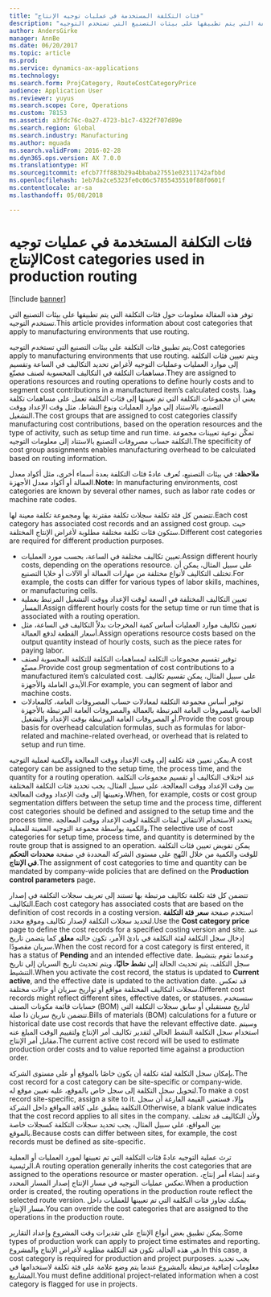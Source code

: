```yaml
---
title: "فئات التكلفة المستخدمة في عمليات توجيه الإنتاج"
description: "توفر هذه المقالة معلومات حول فئات التكلفة التي يتم تطبيقها على بيئات التصنيع التي تستخدم التوجيه."
author: AndersGirke
manager: AnnBe
ms.date: 06/20/2017
ms.topic: article
ms.prod: 
ms.service: dynamics-ax-applications
ms.technology: 
ms.search.form: ProjCategory, RouteCostCategoryPrice
audience: Application User
ms.reviewer: yuyus
ms.search.scope: Core, Operations
ms.custom: 78153
ms.assetid: a3fdc76c-0a27-4723-b1c7-4322f707d89e
ms.search.region: Global
ms.search.industry: Manufacturing
ms.author: mguada
ms.search.validFrom: 2016-02-28
ms.dyn365.ops.version: AX 7.0.0
ms.translationtype: HT
ms.sourcegitcommit: efcb77ff883b29a4bbaba27551e02311742afbbd
ms.openlocfilehash: 1eb7da2ce5323fe0c06c57855435510f88f0601f
ms.contentlocale: ar-sa
ms.lasthandoff: 05/08/2018

---
```


# <a name="cost-categories-used-in-production-routing"></a><span data-ttu-id="74d33-103">فئات التكلفة المستخدمة في عمليات توجيه الإنتاج</span><span class="sxs-lookup"><span data-stu-id="74d33-103">Cost categories used in production routing</span></span>

[!include [banner](../includes/banner.md)]

<span data-ttu-id="74d33-104">توفر هذه المقالة معلومات حول فئات التكلفة التي يتم تطبيقها على بيئات التصنيع التي تستخدم التوجيه.</span><span class="sxs-lookup"><span data-stu-id="74d33-104">This article provides information about cost categories that apply to manufacturing environments that use routing.</span></span>

<span data-ttu-id="74d33-105">يتم تطبيق فئات التكلفة على بيئات التصنيع التي تستخدم التوجيه.</span><span class="sxs-lookup"><span data-stu-id="74d33-105">Cost categories apply to manufacturing environments that use routing.</span></span> <span data-ttu-id="74d33-106">ويتم تعيين فئات التكلفة إلى موارد العمليات وعمليات التوجيه لأغراض تحديد التكاليف في الساعة وتقسيم مساهمات التكلفة في التكاليف المحسوبة لصنف مصنّع.</span><span class="sxs-lookup"><span data-stu-id="74d33-106">They are assigned to operations resources and routing operations to define hourly costs and to segment cost contributions in a manufactured item’s calculated costs.</span></span> <span data-ttu-id="74d33-107">وهذا يعني أن مجموعات التكلفة التي تم تعيينها إلى فئات التكلفة تعمل على مساهمات تكلفة التصنيع، بالاستناد إلى موارد العمليات ونوع النشاط، مثل وقت الإعداد ووقت التشغيل.</span><span class="sxs-lookup"><span data-stu-id="74d33-107">The cost groups that are assigned to cost categories classify manufacturing cost contributions, based on the operation resources and the type of activity, such as setup time and run time.</span></span> <span data-ttu-id="74d33-108">تمكّن نوعية تعيينات مجموعة التكلفة حساب مصروفات التصنيع بالاستناد إلى معلومات التوجيه.</span><span class="sxs-lookup"><span data-stu-id="74d33-108">The specificity of cost group assignments enables manufacturing overhead to be calculated based on routing information.</span></span> 

<span data-ttu-id="74d33-109">**ملاحظة:** في بيئات التصنيع، تُعرف عادةً فئات التكلفة بعدة أسماء أخرى، مثل أكواد معدل العمالة أو أكواد معدل الأجهزة.</span><span class="sxs-lookup"><span data-stu-id="74d33-109">**Note:** In manufacturing environments, cost categories are known by several other names, such as labor rate codes or machine rate codes.</span></span> 

<span data-ttu-id="74d33-110">تتضمن كل فئة تكلفة سجلات تكلفة مقترنة بها ومجموعة تكلفة معينة لها.</span><span class="sxs-lookup"><span data-stu-id="74d33-110">Each cost category has associated cost records and an assigned cost group.</span></span> <span data-ttu-id="74d33-111">حيث ستكون فئات تكلفة مختلفة مطلوبة لأغراض الإنتاج المختلفة.</span><span class="sxs-lookup"><span data-stu-id="74d33-111">Different cost categories are required for different production purposes.</span></span>

-   <span data-ttu-id="74d33-112">تعيين تكاليف مختلفة في الساعة، بحسب مورد العمليات.</span><span class="sxs-lookup"><span data-stu-id="74d33-112">Assign different hourly costs, depending on the operations resource.</span></span> <span data-ttu-id="74d33-113">على سبيل المثال، يمكن أن تختلف التكاليف لأنواع مختلفة من مهارات العمالة أو الآلات أو خلايا التصنيع.</span><span class="sxs-lookup"><span data-stu-id="74d33-113">For example, the costs can differ for various types of labor skills, machines, or manufacturing cells.</span></span>
-   <span data-ttu-id="74d33-114">تعيين التكاليف المختلفة في السعة لوقت الإعداد ووقت التشغيل المرتبط بعملية المسار.</span><span class="sxs-lookup"><span data-stu-id="74d33-114">Assign different hourly costs for the setup time or run time that is associated with a routing operation.</span></span>
-   <span data-ttu-id="74d33-115">تعيين تكاليف موارد العمليات أساس كمية المخرجات بدلاً التكاليف في الساعة، مثل أسعار القطعة لدفع العمالة.</span><span class="sxs-lookup"><span data-stu-id="74d33-115">Assign operations resource costs based on the output quantity instead of hourly costs, such as the piece rates for paying labor.</span></span>
-   <span data-ttu-id="74d33-116">توفير تقسيم مجموعات التكلفة لمساهمات التكلفة للتكلفة المحسوبة لصنف مصنّع.</span><span class="sxs-lookup"><span data-stu-id="74d33-116">Provide cost group segmentation of cost contributions to a manufactured item’s calculated cost.</span></span> <span data-ttu-id="74d33-117">على سبيل المثال، يمكن تقسيم تكاليف الأيدي العاملة والأجهزة.</span><span class="sxs-lookup"><span data-stu-id="74d33-117">For example, you can segment of labor and machine costs.</span></span>
-   <span data-ttu-id="74d33-118">توفير أساس مجموعة التكلفة لمعادلات حساب المصروفات العامة، كالمعادلات الخاصة بالمصروفات العامة المرتبطة بالعمالة والمصروفات العامة المرتبطة بالأجهزة أو المصروفات العامة المرتبطة بوقت الإعداد والتشغيل.</span><span class="sxs-lookup"><span data-stu-id="74d33-118">Provide the cost group basis for overhead calculation formulas, such as formulas for labor-related and machine-related overhead, or overhead that is related to setup and run time.</span></span>

<span data-ttu-id="74d33-119">يمكن تعيين فئة تكلفة إلى وقت الإعداد ووقت المعالجة والكمية لعملية التوجيه.</span><span class="sxs-lookup"><span data-stu-id="74d33-119">A cost category can be assigned to the setup time, the process time, and the quantity for a routing operation.</span></span> <span data-ttu-id="74d33-120">عند اختلاف التكاليف أو تقسيم مجموعات التكلفة بين وقت الإعداد ووقت المعالجة، على سبيل المثال، يجب تحديد فئات التكلفة المختلفة وتعيينها إلى وقت الإعداد ووقت المعالجة.</span><span class="sxs-lookup"><span data-stu-id="74d33-120">When, for example, costs or cost group segmentation differs between the setup time and the process time, different cost categories should be defined and assigned to the setup time and the process time.</span></span> <span data-ttu-id="74d33-121">يتحدد الاستخدام الانتقائي لفئات التكلفة لوقت الإعداد ووقت المعالجة والكمية بواسطة مجموعة التوجيه المعينة للعملية.</span><span class="sxs-lookup"><span data-stu-id="74d33-121">The selective use of cost categories for setup time, process time, and quantity is determined by the route group that is assigned to an operation.</span></span> <span data-ttu-id="74d33-122">يمكن تفويض تعيين فئات التكلفة للوقت والكمية من خلال النُهج على مستوى الشركة المحددة في صفحة **محددات التحكم في الإنتاج‬**.</span><span class="sxs-lookup"><span data-stu-id="74d33-122">The assignment of cost categories to time and quantity can be mandated by company-wide policies that are defined on the **Production control parameters** page.</span></span> 

<span data-ttu-id="74d33-123">تتضمن كل فئة تكلفة تكاليف مرتبطة بها تستند إلى تعريف سجلات التكلفة في إصدار التكاليف.</span><span class="sxs-lookup"><span data-stu-id="74d33-123">Each cost category has associated costs that are based on the definition of cost records in a costing version.</span></span> <span data-ttu-id="74d33-124">استخدم صفحة **سعر فئة التكلفة** لتحديد سجلات التكلفة لإصدار تكاليف وموقع محدد.</span><span class="sxs-lookup"><span data-stu-id="74d33-124">Use the **Cost category price** page to define the cost records for a specified costing version and site.</span></span> <span data-ttu-id="74d33-125">عند إدخال سجل التكلفة لفئة التكلفة في بادئ الأمر، تكون حالته **معلق** كما يتضمن تاريخ سريان مقصودًا.</span><span class="sxs-lookup"><span data-stu-id="74d33-125">When the cost record for a cost category is first entered, it has a status of **Pending** and an intended effective date.</span></span> <span data-ttu-id="74d33-126">وعندما تقوم بتنشيط سجل التكلف، يتم تحديث الحالة إلى **نشط حاليًا‬**، ويتم تحديث تاريخ السريان إلى تاريخ التنشيط.</span><span class="sxs-lookup"><span data-stu-id="74d33-126">When you activate the cost record, the status is updated to **Current active**, and the effective date is updated to the activation date.</span></span> <span data-ttu-id="74d33-127">قد تعكس سجلات التكاليف المختلفة مواقع أو تواريخ سريان أو حالات مختلفة.</span><span class="sxs-lookup"><span data-stu-id="74d33-127">Different cost records might reflect different sites, effective dates, or statuses.</span></span> <span data-ttu-id="74d33-128">ستستخدم حسابات قائمة مكونات الصنف (BOM) لتاريخ مستقبلي أو سابق سجلات التكلفة التي تتضمن تاريخ سريان ذا صلة.</span><span class="sxs-lookup"><span data-stu-id="74d33-128">Bills of materials (BOM) calculations for a future or historical date use cost records that have the relevant effective date.</span></span> <span data-ttu-id="74d33-129">وسيتم استخدام سجل التكلفة النشط الحالي لتقدير تكاليف أمر الإنتاج ولتقييم الوقت المبلغ عنه مقابل أمر الإنتاج.</span><span class="sxs-lookup"><span data-stu-id="74d33-129">The current active cost record will be used to estimate production order costs and to value reported time against a production order.</span></span> 

<span data-ttu-id="74d33-130">بإمكان سجل التكلفة لفئة تكلفة أن يكون خاصًا بالموقع أو على مستوى الشركة.</span><span class="sxs-lookup"><span data-stu-id="74d33-130">The cost record for a cost category can be site-specific or company-wide.</span></span> <span data-ttu-id="74d33-131">لتحويل سجل التكلفة إلى سجل خاص بالموقع، عليه تعيين موقع له.</span><span class="sxs-lookup"><span data-stu-id="74d33-131">To make a cost record site-specific, assign a site to it.</span></span> <span data-ttu-id="74d33-132">وإلا، فستعني القيمة الفارغة أن سجل التكلفة ينطبق على كافة المواقع داخل الشركة.</span><span class="sxs-lookup"><span data-stu-id="74d33-132">Otherwise, a blank value indicates that the cost record applies to all sites in the company.</span></span> <span data-ttu-id="74d33-133">ولأن التكاليف قد تختلف بين المواقع، على سبيل المثال، يجب تحديد سجلات التكلفة كسجلات خاصة بالموقع.</span><span class="sxs-lookup"><span data-stu-id="74d33-133">Because costs can differ between sites, for example, the cost records must be defined as site-specific.</span></span> 

<span data-ttu-id="74d33-134">ترث عملية التوجيه عادةً فئات التكلفة التي تم تعيينها لمورد العمليات أو العملية الرئيسية.</span><span class="sxs-lookup"><span data-stu-id="74d33-134">A routing operation generally inherits the cost categories that are assigned to the operations resource or master operation.</span></span> <span data-ttu-id="74d33-135">وعند إنشاء أمر إنتاج، تعكس عمليات التوجيه في مسار الإنتاج إصدار المسار المحدد.</span><span class="sxs-lookup"><span data-stu-id="74d33-135">When a production order is created, the routing operations in the production route reflect the selected route version.</span></span> <span data-ttu-id="74d33-136">يمكنك تجاوز فئات التكلفة التي تم تعيينها للعمليات داخل مسار الإنتاج.</span><span class="sxs-lookup"><span data-stu-id="74d33-136">You can override the cost categories that are assigned to the operations in the production route.</span></span> 

<span data-ttu-id="74d33-137">يمكن تطبيق بعض أنواع الإنتاج على تقديرات وقت المشروع وإعداد التقارير.</span><span class="sxs-lookup"><span data-stu-id="74d33-137">Some types of production work can apply to project time estimates and reporting.</span></span> <span data-ttu-id="74d33-138">في هذه الحالة، تكون فئة التكلفة مطلوبة لأغراض الإنتاج والمشروع.</span><span class="sxs-lookup"><span data-stu-id="74d33-138">In this case, a cost category is required for production and project purposes.</span></span> <span data-ttu-id="74d33-139">يجب تحديد معلومات إضافية مرتبطة بالمشروع عندما يتم وضع علامة على فئة تكلفة لاستخدامها في المشاريع.</span><span class="sxs-lookup"><span data-stu-id="74d33-139">You must define additional project-related information when a cost category is flagged for use in projects.</span></span>




